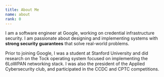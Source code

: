 ```yaml
---
title: About Me
name: about
rank: 0
---
```

I am a software engineer at Google, working on credential infrastructure
security. I am passionate about designing and implementing systems with
**strong security guarantees** that solve real-world problems.

Prior to joining Google, I was a student at Stanford University and did
research on the Tock operating system focused on implementing the 6LoWPAN
networking stack. I was also the president of the Applied Cybersecurity club,
and participated in the CCDC and CPTC competitions.
